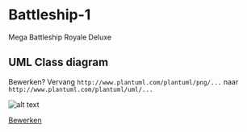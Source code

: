 # Battleship-1
Mega Battleship Royale Deluxe

## UML Class diagram
Bewerken? Vervang ``http://www.plantuml.com/plantuml/png/...`` naar ``http://www.plantuml.com/plantuml/uml/...``

![alt text](http://www.plantuml.com/plantuml/png/hLRVJ_j637_FNt7INef6KOl47YA6e7JyaEX056rxczp4IKyakSZdy6Em_trtlf9ca58alZmqjZ_snpwVxuvZoq3Sb4LaaLK59TeQ4fnZ3GHiICLn5CrqGiQQZEFuhmhY-8oStwEX-pW-Tv8wV1qErGnpc01pWNQfwrlp30LEiMYUC7YDezdaTXh7lrMiMQEDOw-7-A-5R_6OC_0NkJe17wgwAU0PAV3q5_mnPcA0tUUiGEGGsK-wAV1aOPaWOQ-glRtN8xN1yT9_Dx9eIWWoFWKYZQI6Go7Qad4ptxg5twQQ9wRXxxCqYn98L_Xj9jcfE8OqTLIVTrj5KLA0jMhBANY9r4yFHgVgid8iKEX_SB0J_Tj6Rnf-5wT-ljAM3yEG7AdmjPjZWqE8j4owokNaTjJ458QyhYjMXb8KnI_dd5o9YvNWZMVQHuWvQqK1P9ep_njvFMGTl2N4nzzTpbsrrazzqbtbKzRYU-qJx_XOQGoagN0EEinz7UhPAbdhKBeact8aIx1IL-1Sfpb9qu4uYOyaS2KXPP3WvplzyjQn0gkSbvr-PcGglYmXnuwnrEbxqmAI-s1hoxdG7EO0LdEfskLkczuVNK-NkzEmKq9WR0sTahkLRhjkMkSjTyddVd9HzBZqtG9jVTkk-p0zvmJrKYTsYWywmHbKa2EfV6Nr7lEQDAEZIfRATcJbmVR0_ftxN_aJu0wVk27SdofvIoSDiwd-3-2JxhNNq5Zi0mXjK_OYXO5KL_ay8KI1_i243UqhGuiROpLhqpLtQ-g3fRADQBUCBfwOole3x0_DDIt-r2alrQ_gO9Jre1UeyoMluG3O6Z5rnl7UWLWNnXHAswkmF0TaK5YKnfl6hXxtiXKzi7xqyvNqthycjzTENPlQ-kIQkWFAaT_A7_yo6lNXxGB68-VWJubCbHoO_YiVgwPKN_f_nO-c4uXdBYPIg-L7yWO4mOz8waYFiKgRilWF "UML ontwerp")

[Bewerken](http://www.plantuml.com/plantuml/uml/hLRVJ_j637_FNt7INef6KOl47YA6e7JyaEX056rxczp4IKyakSZdy6Em_trtlf9ca58alZmqjZ_snpwVxuvZoq3Sb4LaaLK59TeQ4fnZ3GHiICLn5CrqGiQQZEFuhmhY-8oStwEX-pW-Tv8wV1qErGnpc01pWNQfwrlp30LEiMYUC7YDezdaTXh7lrMiMQEDOw-7-A-5R_6OC_0NkJe17wgwAU0PAV3q5_mnPcA0tUUiGEGGsK-wAV1aOPaWOQ-glRtN8xN1yT9_Dx9eIWWoFWKYZQI6Go7Qad4ptxg5twQQ9wRXxxCqYn98L_Xj9jcfE8OqTLIVTrj5KLA0jMhBANY9r4yFHgVgid8iKEX_SB0J_Tj6Rnf-5wT-ljAM3yEG7AdmjPjZWqE8j4owokNaTjJ458QyhYjMXb8KnI_dd5o9YvNWZMVQHuWvQqK1P9ep_njvFMGTl2N4nzzTpbsrrazzqbtbKzRYU-qJx_XOQGoagN0EEinz7UhPAbdhKBeact8aIx1IL-1Sfpb9qu4uYOyaS2KXPP3WvplzyjQn0gkSbvr-PcGglYmXnuwnrEbxqmAI-s1hoxdG7EO0LdEfskLkczuVNK-NkzEmKq9WR0sTahkLRhjkMkSjTyddVd9HzBZqtG9jVTkk-p0zvmJrKYTsYWywmHbKa2EfV6Nr7lEQDAEZIfRATcJbmVR0_ftxN_aJu0wVk27SdofvIoSDiwd-3-2JxhNNq5Zi0mXjK_OYXO5KL_ay8KI1_i243UqhGuiROpLhqpLtQ-g3fRADQBUCBfwOole3x0_DDIt-r2alrQ_gO9Jre1UeyoMluG3O6Z5rnl7UWLWNnXHAswkmF0TaK5YKnfl6hXxtiXKzi7xqyvNqthycjzTENPlQ-kIQkWFAaT_A7_yo6lNXxGB68-VWJubCbHoO_YiVgwPKN_f_nO-c4uXdBYPIg-L7yWO4mOz8waYFiKgRilWF "bewerken")
